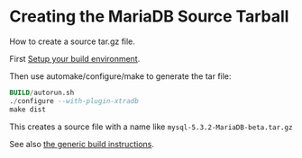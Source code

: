 # Creating the MariaDB Source Tarball

How to create a source tar.gz file.

First [Setup your build environment](/kb/en/Linux_Build_Environment_Setup/).

Then use automake/configure/make to generate the tar file:

```sql
BUILD/autorun.sh
./configure --with-plugin-xtradb
make dist
```

This creates a source file with a name like <code class="highlight fixed" style="white-space:pre-wrap">mysql-5.3.2-MariaDB-beta.tar.gz</code>

See also [the generic build instructions](/mariadb-administration/getting-installing-and-upgrading-mariadb/compiling-mariadb-from-source/generic-build-instructions).